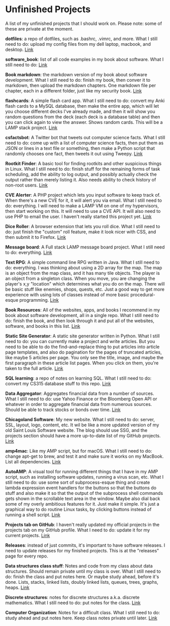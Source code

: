 # Unfinished Projects

A list of my unfinished projects that I should work on. Please note: some of these are private at the moment.

**dotfiles**: a repo of dotfiles, such as .bashrc, .vimrc, and more. What I still need to do: upload my config files from my dell laptop, macbook, and desktop. [Link](https://github.com/0x416c616e/dotfiles)

**software_book**: list of all code examples in my book about software. What I still need to do:  [Link](https://github.com/0x416c616e/software_book)

**Book markdown**: the markdown version of my book about software development. What I still need to do:  finish my book, then conver it to markdown, then upload the markdown chapters. One markdown file per chapter, each in a different folder, just like my security book. [Link](https://github.com/0x416c616e/book_markdown)

**flashcards**: A simple flash card app. What I still need to do: convert my Anki flash cards to a MySQL database, then make the entire app, which will let you choose different decks I've already made, and then it will show you random questions from the deck (each deck is a database table) and then you can click again to view the answer. Shows random cards. This will be a LAMP stack project. [Link](https://github.com/0x416c616e/flashcards)

**csfactsbot**: A Twitter bot that tweets out computer science facts. What I still need to do: come up with a list of computer science facts, then put them as JSON or lines in a text file or something, then make a Python script that randomly chooses one fact, then tweets it out using Tweepy.  [Link](https://github.com/0x416c616e/csfactsbot)

**Rootkit Finder**: A basic tool for finding rootkits and other suspicious things in Linux. What I still need to do: finish stuff for the remaining forms of task scheduling, add the ability to log output, and possibly actually check the output rather than merely listing it. Also needs ability to check history of non-root users. [Link](https://github.com/0x416c616e/rootkit_finder)

**CVE Alerter**: A PHP project which lets you input software to keep track of. When there's a new CVE for it, it will alert you via email. What I still need to do: everything. I will need to make a LAMP VM on one of my hypervisors, then start working on this. It will need to use a CVE API. It will also need to use PHP to email the user. I haven't really started this project yet. [Link](https://github.com/0x416c616e/CVE_Alerter)

**Dice Roller**: A browser extension that lets you roll dice. What I still need to do: just finish the "custom" roll feature, make it look nicer with CSS, and then submit it to Firefox. [Link](https://github.com/0x416c616e/dice_roller)

**Message board**: A Full stack LAMP message board project. What I still need to do: everything. [Link](https://github.com/0x416c616e/messageboard)

**Text RPG**: A simple command line RPG written in Java. What I still need to do: everything. I was thinking about using a 2D array for the map. The map is an object from the map class, and it has many tile objects. The player is an object from a singleton class. When you move, you are changing the player's x,y "location" which determines what you do on the map. There will be basic stuff like enemies, shops, quests, etc. Just a good way to get more experience with using lots of classes instead of more basic procedural-esque programming. [Link](https://github.com/0x416c616e/textrpg)

**Book Resources**: All of the websites, apps, and books I recommend in my book about software development, all in a single repo. What I still need to do: finish the book, and then look through it and put all of the websites, software, and books in this list. [Link](https://github.com/0x416c616e/book_resources)

**Static Site Generator**: A static site generator written in Python. What I still need to do: you can currently make a project and write articles. But you need to be able to do the find-and-replace thing to put articles into article page templates, and also do pagination for the pages of truncated articles, like maybe 5 articles per page. You only see the title, image, and maybe the first paragraph in these article list pages. When you click on them, you're taken to the full article.  [Link](https://github.com/0x416c616e/staticsitegenerator)

**SQL learning**: a repo of notes on learning SQL. What I still need to do: convert my CS315 database stuff to this repo. [Link](https://github.com/0x416c616e/sql_learning)

**Data Aggregator**: Aggregates financial data from a number of sources. What I still need to do: use Yahoo Finance or the Bloomberg Open API or whatever in order to aggregate financial data from numerous sources. Should be able to track stocks or bonds over time. [Link](https://github.com/0x416c616e/sfrdataaggregator)

**Chicagoland Software**: My new website. What I still need to do: server, SSL, layout, logo, content, etc. It wil be like a more updated version of my old Saint Louis Software website. The blog should use SSG, and the projects section should have a more up-to-date list of my GitHub projects. [Link](https://github.com/0x416c616e/chicagolandsoftware)

**amp4mac**: Like my AMP script, but for macOS. What I still need to do: change apt-get to brew, and test it and make sure it works on my MacBook. List all dependencies. [Link](https://github.com/0x416c616e/amp4mac)

**AutoAMP**: A visual tool for running different things that I have in my AMP script, such as installing software updates, running a virus scan, etc. What I still need to do: use some sort of subprocess-esque thing and create lambda expression event handlers for the buttons so that the buttons do stuff and also make it so that the output of the subprocess shell commands gets shown in the scrollable text area in the window. Maybe also dial back some of my overly ambitious features for it. Just make it simple. It's just a graphical way to do routine Linux tasks, by clicking buttons instead of running a shell script. [Link](https://github.com/0x416c616e/AutoAMP)

**Projects tab on GitHub**: I haven't really updated my official projects in the projects tab on my GitHub profile. What I need to do: update it for my current projects. [Link](https://github.com/0x416c616e?tab=projects)

**Releases**: instead of just commits, it's important to have software releases. I need to update releases for my finished projects. This is at the "releases" page for every repo.

**Data structures class stuff**: Notes and code from my class about data structures. Should remain private until my class is over. What I still need to do: finish the class and put notes here. Or maybe study ahead, before it's done. Lists, stacks, linked lists, doubly linked lists, queues, trees, graphs, heaps. [Link](https://github.com/0x416c616e/data_structures)

**Discrete structures**: notes for discrete structures a.k.a. discrete mathematics. What I still need to do: put notes for the class. [Link](https://github.com/0x416c616e/discrete_structures)

**Computer Organization**: Notes for a difficult class. What I still need to do: study ahead and put notes here. Keep class notes private until later. [Link](https://github.com/0x416c616e/computer_organization)
